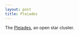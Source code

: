 ```yaml
---
layout: post
title: Pleiades
---
```


The <a href="https://en.wikipedia.org/wiki/Pleiades">Pleiades</a>, an open star cluster.
<amp-img width="1200" height="600" layout="responsive" src="/assets/images/2015-07-21-andromeda.png"></amp-img>